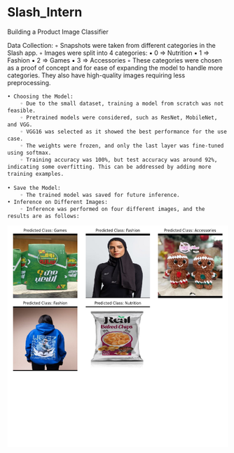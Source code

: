 # Slash_Intern
Building a Product Image Classifier


Data Collection:
        ◦ Snapshots were taken from different categories in the Slash app.
        ◦ Images were split into 4 categories:
            ▪ 0 => Nutrition
            ▪ 1 => Fashion
            ▪ 2 => Games
            ▪ 3 => Accessories
        ◦ These categories were chosen as a proof of concept and for ease of expanding the model to handle more categories. They also have high-quality images requiring less preprocessing.

    • Choosing the Model:
        ◦ Due to the small dataset, training a model from scratch was not feasible.
        ◦ Pretrained models were considered, such as ResNet, MobileNet, and VGG.
        ◦ VGG16 was selected as it showed the best performance for the use case.
        ◦ The weights were frozen, and only the last layer was fine-tuned using softmax.
        ◦ Training accuracy was 100%, but test accuracy was around 92%, indicating some overfitting. This can be addressed by adding more training examples.
    
    • Save the Model:
        ◦ The trained model was saved for future inference.
    • Inference on Different Images:
        ◦ Inference was performed on four different images, and the results are as follows: 
![Alt Text](predictions_plot.png)
